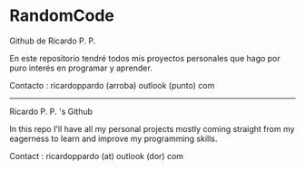 # RandomCode
Github de Ricardo P. P.

En este repositorio tendré todos mis proyectos personales que hago por puro interés en programar y aprender.

Contacto : ricardoppardo (arroba) outlook (punto) com

------------------------

Ricardo P. P. 's Github

In this repo I'll have all my personal projects mostly coming straight from my eagerness to learn and improve my programming skills.

Contact : ricardoppardo (at) outlook (dor) com
